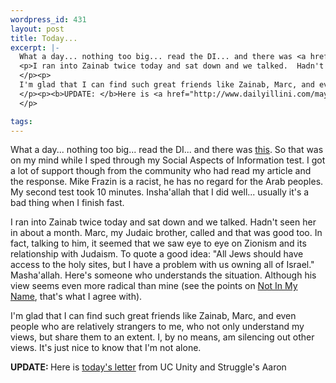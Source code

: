 ```yaml
--- 
wordpress_id: 431
layout: post
title: Today...
excerpt: |-
  What a day... nothing too big... read the DI... and there was <a href="http://www.dailyillini.com/apr01/apr30/opinions/stories/letter02.shtml">this</a>.  So that was on my mind while I sped through my Social Aspects of Information test.  I got a lot of support though from the community who had read my article and the response.  Mike Frazin is a racist, he has no regard for the Arab peoples.  My second test took 10 minutes.  Insha'allah that I did well... usually it's a bad thing when I finish fast.
  <p>I ran into Zainab twice today and sat down and we talked.  Hadn't seen her in about a month.  Marc, my Judaic brother, called and that was good too.  In fact, talking to him, it seemed that we saw eye to eye on Zionism and its relationship with Judaism.  To quote a good idea: "All Jews should have access to the holy sites, but I have a problem with us owning all of Israel."  Masha'allah.  Here's someone who understands the situation.  Although his view seems even more radical than mine (see the points on <a href="http://www.nimn.org/">Not In My Name</a>, that's what I agree with).
  </p><p>
  I'm glad that I can find such great friends like Zainab, Marc, and even people who are relatively strangers to me, who not only understand my views, but share them to an extent.  I, by no means, am silencing out other views.  It's just nice to know that I'm not alone.
  </p><p><b>UPDATE: </b>Here is <a href="http://www.dailyillini.com/may01/may01/opinions/stories/letter02.shtml">today's letter</a> from UC Unity and Struggle's Aaron
  </p>

tags: 
---
```


What a day... nothing too big... read the DI... and there was <a href="http://www.dailyillini.com/apr01/apr30/opinions/stories/letter02.shtml">this</a>.  So that was on my mind while I sped through my Social Aspects of Information test.  I got a lot of support though from the community who had read my article and the response.  Mike Frazin is a racist, he has no regard for the Arab peoples.  My second test took 10 minutes.  Insha'allah that I did well... usually it's a bad thing when I finish fast.
<p>I ran into Zainab twice today and sat down and we talked.  Hadn't seen her in about a month.  Marc, my Judaic brother, called and that was good too.  In fact, talking to him, it seemed that we saw eye to eye on Zionism and its relationship with Judaism.  To quote a good idea: "All Jews should have access to the holy sites, but I have a problem with us owning all of Israel."  Masha'allah.  Here's someone who understands the situation.  Although his view seems even more radical than mine (see the points on <a href="http://www.nimn.org/">Not In My Name</a>, that's what I agree with).
</p><p>
I'm glad that I can find such great friends like Zainab, Marc, and even people who are relatively strangers to me, who not only understand my views, but share them to an extent.  I, by no means, am silencing out other views.  It's just nice to know that I'm not alone.
</p><p><b>UPDATE: </b>Here is <a href="http://www.dailyillini.com/may01/may01/opinions/stories/letter02.shtml">today's letter</a> from UC Unity and Struggle's Aaron
</p>
